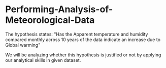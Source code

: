 # Performing-Analysis-of-Meteorological-Data

The hypothesis states: "Has the Apparent temperature and humidity compared monthly across 10 years of the data indicate an increase due to Global warming"

We will be analyzing whether this hypothesis is justified or not by applying our analytical skills in given dataset.
